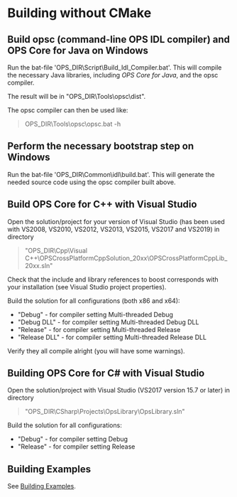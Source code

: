 # Building without CMake #
## Build opsc (command-line OPS IDL compiler) and OPS Core for Java on Windows ##
Run the bat-file 'OPS_DIR\Script\Build_Idl_Compiler.bat'. This will compile the necessary Java libraries, including *OPS Core for Java*, and the opsc compiler.

The result will be in "OPS_DIR\Tools\opsc\dist".

The opsc compiler can then be used like:
> OPS_DIR\Tools\opsc\opsc.bat -h

## Perform the necessary bootstrap step on Windows ##
Run the bat-file 'OPS_DIR\Common\idl\build.bat'. This will generate the needed source code using the opsc compiler built above.

## Build OPS Core for C++ with Visual Studio ##
Open the solution/project for your version of Visual Studio (has been used with
VS2008, VS2010, VS2012, VS2013, VS2015, VS2017 and VS2019) in directory

> "OPS\_DIR\Cpp\Visual C++\OPSCrossPlatformCppSolution_20xx\OPSCrossPlatformCppLib_20xx.sln"

Check that the include and library references to boost corresponds with your installation (see Visual Studio project properties).

Build the solution for all configurations (both x86 and x64):

  * "Debug" - for compiler setting Multi-threaded Debug
  * "Debug DLL" - for compiler setting Multi-threaded Debug DLL
  * "Release" - for compiler setting Multi-threaded Release
  * "Release DLL" - for compiler setting Multi-threaded Release DLL

Verify they all compile alright (you will have some warnings).

## Building OPS Core for C# with Visual Studio ##
Open the solution/project with Visual Studio (VS2017 version 15.7 or later) in directory

> "OPS_DIR\CSharp\Projects\OpsLibrary\OpsLibrary.sln"

Build the solution for all configurations:

  * "Debug" - for compiler setting Debug
  * "Release" - for compiler setting Release

## Building Examples ##
See [Building Examples](BuildingExamples.md).
